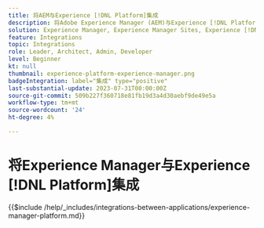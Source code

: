 ```yaml
---
title: 将AEM与Experience [!DNL Platform]集成
description: 将Adobe Experience Manager (AEM)与Experience [!DNL Platform] 集成以最大限度地实现数据的价值。
solution: Experience Manager, Experience Manager Sites, Experience [!DNL Platform]
feature: Integrations
topic: Integrations
role: Leader, Architect, Admin, Developer
level: Beginner
kt: null
thumbnail: experience-platform-experience-manager.png
badgeIntegration: label="集成" type="positive"
last-substantial-update: 2023-07-31T00:00:00Z
source-git-commit: 509b227f360718e81fb19d3a4d30aebf9de49e5a
workflow-type: tm+mt
source-wordcount: '24'
ht-degree: 4%

---
```



# 将Experience Manager与Experience [!DNL Platform]集成

{{$include /help/_includes/integrations-between-applications/experience-manager-platform.md}}
